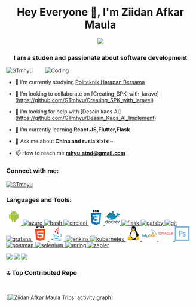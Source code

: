 <h1 align="center">Hey Everyone 👋, I'm Ziidan Afkar Maula</h1>
<div align="center"> <img src="https://onlinegiftools.com/images/examples-onlinegiftools/hadouken.gif"> </div>
<h3 align="center">I am a studen and passionate about software development</h3>
<img align="right" alt="Coding" width="400" src="https://media.tenor.com/M3lexDdZRTEAAAAd/pixel-art.gif">

<p align="left"> <img src="https://komarev.com/ghpvc/?username=GTmhyu&label=Profile%20views&color=0e75b6&style=flat" alt="GTmhyu" /> </p>

- 🔭 I'm currently studying [Politeknik Harapan Bersama](https://poltekharber.ac.id/?gclid=CjwKCAjwyNSoBhA9EiwA5aYlb4YdrbBAm01LuhTaEtlZpV4Zvl2OPbv6R31DoHKy7KyGqRBQrpatCBoCjUwQAvD_BwE)

- 👯 I’m looking to collaborate on [Creating_SPK_with_larave] (https://github.com/GTmhyu/Creating_SPK_with_laravel)

- 🤝 I’m looking for help with [Desain kaos AI] (https://github.com/GTmhyu/Desain_Kaos_AI_Implement)

- 🌱 I’m currently learning **React.JS,Flutter,Flask**

- 💬 Ask me about **China and rusia xixixi~**

- 📫 How to reach me **mhyu.stnd@gmail.com**


<h3 align="left">Connect with me:</h3>
<p align="left">
<a href="https://www.linkedin.com/in/ziidan-afkar-maula-774a07225/" target="blank"><img align="center" src="https://raw.githubusercontent.com/devicons/github-profile-readme-generator/master/src/images/icons/Social/linked-in-alt.svg" alt="GTmhyu" height="30" width="40" /></a>
  
</p>

<h3 align="left">Languages and Tools:</h3>
<p align="left"> <a href="https://aws.amazon.com" target="_blank" rel="noreferrer"> <img src="https://raw.githubusercontent.com/devicons/devicon/master/icons/android/android-original-wordmark.svg" alt="aws" width="40" height="40"/> </a> <a href="https://android.com/en-in/" target="_blank" rel="noreferrer"> <img src="https://www.vectorlogo.zone/logos/java/java-icon.svg" alt="azure" width="40" height="40"/> </a> <a href="https://www.gnu.org/software/bash/" target="_blank" rel="noreferrer"> <img src="https://www.vectorlogo.zone/logos/html/html-icon.svg" alt="bash" width="40" height="40"/> </a> <a href="https://circleci.com" target="_blank" rel="noreferrer"> <img src="https://www.vectorlogo.zone/logos/circleci/circleci-icon.svg" alt="circleci" width="40" height="40"/> </a> <a href="https://www.w3schools.com/css/" target="_blank" rel="noreferrer"> <img src="https://raw.githubusercontent.com/devicons/devicon/master/icons/css3/css3-original-wordmark.svg" alt="css3" width="40" height="40"/> </a> <a href="https://www.docker.com/" target="_blank" rel="noreferrer"> <img src="https://raw.githubusercontent.com/devicons/devicon/master/icons/docker/docker-original-wordmark.svg" alt="docker" width="40" height="40"/> </a> <a href="https://flask.palletsprojects.com/" target="_blank" rel="noreferrer"> <img src="https://www.vectorlogo.zone/logos/pocoo_flask/pocoo_flask-icon.svg" alt="flask" width="40" height="40"/> </a> <a href="https://www.gatsbyjs.com/" target="_blank" rel="noreferrer"> <img src="https://www.vectorlogo.zone/logos/gatsbyjs/gatsbyjs-icon.svg" alt="gatsby" width="40" height="40"/> </a> <a href="https://git-scm.com/" target="_blank" rel="noreferrer"> <img src="https://www.vectorlogo.zone/logos/git-scm/git-scm-icon.svg" alt="git" width="40" height="40"/> </a> <a href="https://grafana.com" target="_blank" rel="noreferrer"> <img src="https://www.vectorlogo.zone/logos/grafana/grafana-icon.svg" alt="grafana" width="40" height="40"/> </a> <a href="https://www.w3.org/html/" target="_blank" rel="noreferrer"> <img src="https://raw.githubusercontent.com/devicons/devicon/master/icons/html5/html5-original-wordmark.svg" alt="html5" width="40" height="40"/> </a> <a href="https://www.java.com" target="_blank" rel="noreferrer"> <img src="https://raw.githubusercontent.com/devicons/devicon/master/icons/java/java-original.svg" alt="java" width="40" height="40"/> </a> <a href="https://www.jenkins.io" target="_blank" rel="noreferrer"> <img src="https://www.vectorlogo.zone/logos/jenkins/jenkins-icon.svg" alt="jenkins" width="40" height="40"/> </a> <a href="https://kubernetes.io" target="_blank" rel="noreferrer"> <img src="https://www.vectorlogo.zone/logos/kubernetes/kubernetes-icon.svg" alt="kubernetes" width="40" height="40"/> </a> <a href="https://www.linux.org/" target="_blank" rel="noreferrer"> <img src="https://raw.githubusercontent.com/devicons/devicon/master/icons/linux/linux-original.svg" alt="linux" width="40" height="40"/> </a> <a href="https://www.mysql.com/" target="_blank" rel="noreferrer"> <img src="https://raw.githubusercontent.com/devicons/devicon/master/icons/mysql/mysql-original-wordmark.svg" alt="mysql" width="40" height="40"/> </a> <a href="https://www.nginx.com" target="_blank" rel="noreferrer"> <img src="https://raw.githubusercontent.com/devicons/devicon/master/icons/oracle/oracle-original.svg" alt="nginx" width="40" height="40"/> </a> <a href="https://www.photoshop.com/en" target="_blank" rel="noreferrer"> <img src="https://raw.githubusercontent.com/devicons/devicon/master/icons/photoshop/photoshop-line.svg" alt="photoshop" width="40" height="40"/> </a> <a href="https://postman.com" target="_blank" rel="noreferrer"> <img src="https://www.vectorlogo.zone/logos/getpostman/getpostman-icon.svg" alt="postman" width="40" height="40"/> </a> <a href="https://www.selenium.dev" target="_blank" rel="noreferrer"> <img src="https://raw.githubusercontent.com/detain/svg-logos/780f25886640cef088af994181646db2f6b1a3f8/svg/selenium-logo.svg" alt="selenium" width="40" height="40"/> </a> <a href="https://spring.io/" target="_blank" rel="noreferrer"> <img src="https://www.vectorlogo.zone/logos/springio/springio-icon.svg" alt="spring" width="40" height="40"/> </a> <a href="https://zapier.com" target="_blank" rel="noreferrer"> <img src="https://www.vectorlogo.zone/logos/zapier/zapier-icon.svg" alt="zapier" width="40" height="40"/> </a> </p>

<a href="#">
  <img width="49.5%" src="https://github-readme-stats.vercel.app/api?username=GTmhyu&show_icons=true&theme=gruvbox&hide_border=true" />
    <img width="49.5%" src="https://github-readme-streak-stats.herokuapp.com/?user=GTmhyu&theme=gruvbox&hide_border=true" />
  </a>
  <img width="36.3%"  src="https://github-readme-stats-eight-theta.vercel.app/api/top-langs/?username=GTmhyu&layout=compact&langs_count=8&theme=gruvbox&hide_border=true"/>

### 🔝 Top Contributed Repo
<br>

[![Ziidan Afkar Maula Trips' activity graph](https://github-readme-activity-graph.vercel.app/graph?username=GTmhyu&theme=react-dark&custom_title=Ziidan%20Afkar%20Maula%20Activity%20Graph&hide_border=true)] <br>

<br>
